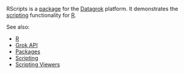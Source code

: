 RScripts is a [package](https://datagrok.ai/help/develop/develop#packages) for the [Datagrok](https://datagrok.ai) platform.
It demonstrates the [scripting](https://datagrok.ai/help/develop/scripting) functionality for [R](https://www.r-project.org/).

See also:

  * [R](https://www.r-project.org/)
  * [Grok API](https://datagrok.ai/help/develop/js-api)
  * [Packages](https://datagrok.ai/help/develop/develop#packages)
  * [Scripting](https://datagrok.ai/help/develop/scripting)
  * [Scripting Viewers](https://datagrok.ai/help/visualize/viewers/scripting-viewer)
